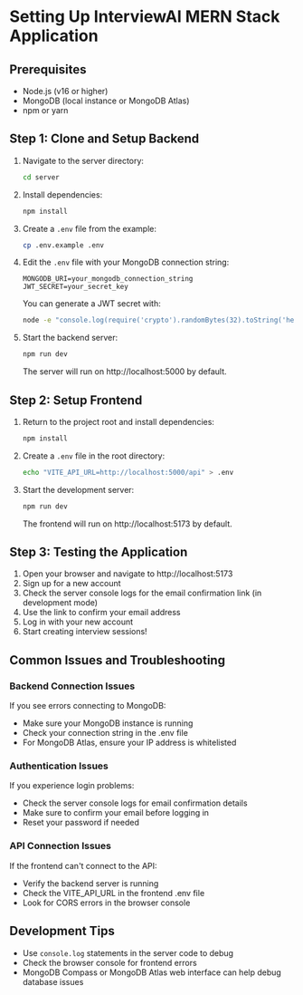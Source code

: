 
# Setting Up InterviewAI MERN Stack Application

## Prerequisites

- Node.js (v16 or higher)
- MongoDB (local instance or MongoDB Atlas)
- npm or yarn

## Step 1: Clone and Setup Backend

1. Navigate to the server directory:
   ```bash
   cd server
   ```

2. Install dependencies:
   ```bash
   npm install
   ```

3. Create a `.env` file from the example:
   ```bash
   cp .env.example .env
   ```

4. Edit the `.env` file with your MongoDB connection string:
   ```
   MONGODB_URI=your_mongodb_connection_string
   JWT_SECRET=your_secret_key
   ```

   You can generate a JWT secret with:
   ```bash
   node -e "console.log(require('crypto').randomBytes(32).toString('hex'))"
   ```

5. Start the backend server:
   ```bash
   npm run dev
   ```

   The server will run on http://localhost:5000 by default.

## Step 2: Setup Frontend

1. Return to the project root and install dependencies:
   ```bash
   npm install
   ```

2. Create a `.env` file in the root directory:
   ```bash
   echo "VITE_API_URL=http://localhost:5000/api" > .env
   ```

3. Start the development server:
   ```bash
   npm run dev
   ```

   The frontend will run on http://localhost:5173 by default.

## Step 3: Testing the Application

1. Open your browser and navigate to http://localhost:5173
2. Sign up for a new account
3. Check the server console logs for the email confirmation link (in development mode)
4. Use the link to confirm your email address
5. Log in with your new account
6. Start creating interview sessions!

## Common Issues and Troubleshooting

### Backend Connection Issues

If you see errors connecting to MongoDB:
- Make sure your MongoDB instance is running
- Check your connection string in the .env file
- For MongoDB Atlas, ensure your IP address is whitelisted

### Authentication Issues

If you experience login problems:
- Check the server console logs for email confirmation details
- Make sure to confirm your email before logging in
- Reset your password if needed

### API Connection Issues

If the frontend can't connect to the API:
- Verify the backend server is running
- Check the VITE_API_URL in the frontend .env file
- Look for CORS errors in the browser console

## Development Tips

- Use `console.log` statements in the server code to debug
- Check the browser console for frontend errors
- MongoDB Compass or MongoDB Atlas web interface can help debug database issues
